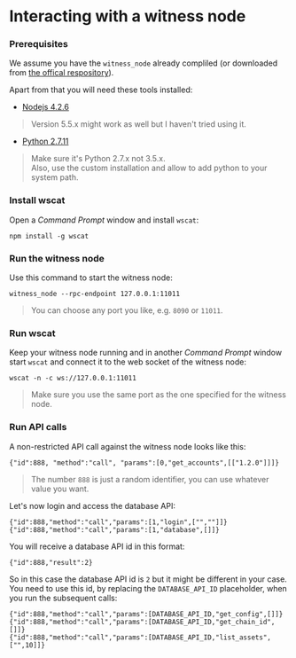 # Interacting with a witness node
### Prerequisites

We assume  you have the `witness_node` already compliled (or downloaded from [the offical respository](https://github.com/bitshares/bitshares-2/releases/latest)).

Apart from that you will need these tools installed:

* [Nodejs 4.2.6](https://nodejs.org/dist/v4.2.5/node-v4.2.5-x64.msi)
> Version 5.5.x might work as well but I haven't tried using it.

* [Python 2.7.11](https://www.python.org/ftp/python/2.7.11/python-2.7.11.msi)
> Make sure it's Python 2.7.x not 3.5.x.  
Also, use the custom installation and allow to add python to your system path.

### Install wscat
Open a *Command Prompt* window and install `wscat`:
```
npm install -g wscat
```

### Run the witness node
Use this command to start the witness node:
```
witness_node --rpc-endpoint 127.0.0.1:11011
```
> You can choose any port you like, e.g. `8090` or `11011`.

### Run wscat
Keep your witness node running and in another *Command Prompt* window start `wscat` and connect it to the web socket of the witness node:
```
wscat -n -c ws://127.0.0.1:11011
```
> Make sure you use the same port as the one specified for the witness node.

### Run API calls
A non-restricted API call against the witness node looks like this:
```
{"id":888, "method":"call", "params":[0,"get_accounts",[["1.2.0"]]]}  
```
> The number `888` is just a random identifier, you can use whatever value you want.

Let's now login and access the database API:
```
{"id":888,"method":"call","params":[1,"login",["",""]]}  
{"id":888,"method":"call","params":[1,"database",[]]}  
```
You will receive a database API id in this format:
```
{"id":888,"result":2}
```
So in this case the database API id is `2` but it might be different in your case. You need to use this id, by replacing the `DATABASE_API_ID` placeholder, when you run the subsequent calls:
```
{"id":888,"method":"call","params":[DATABASE_API_ID,"get_config",[]]}  
{"id":888,"method":"call","params":[DATABASE_API_ID,"get_chain_id",[]]}  
{"id":888,"method":"call","params":[DATABASE_API_ID,"list_assets",["",10]]}  
```